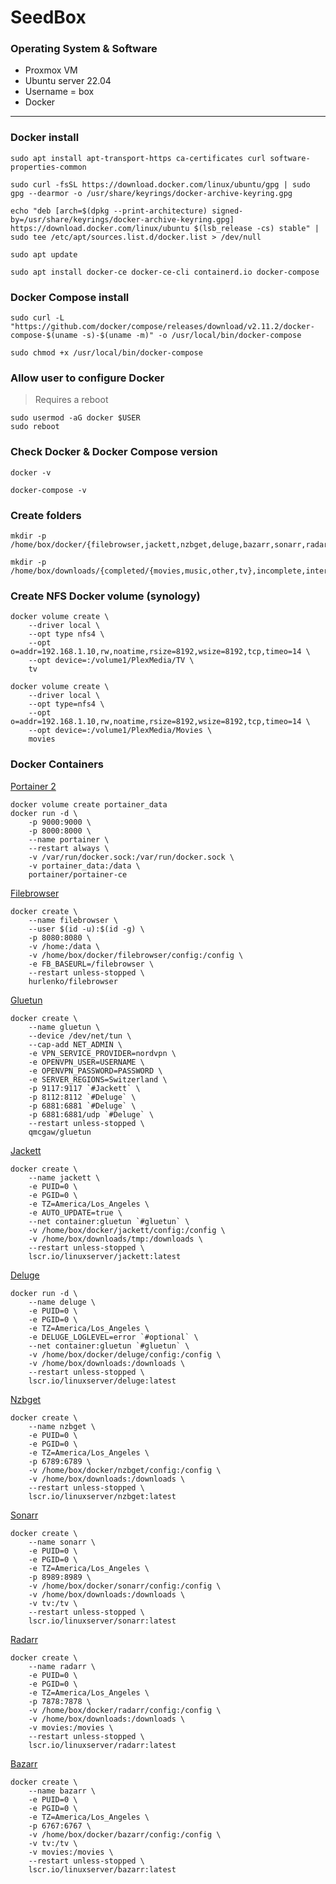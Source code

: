 # SeedBox

### Operating System & Software
- Proxmox VM
- Ubuntu server 22.04
- Username = box
- Docker

---

### Docker install
```
sudo apt install apt-transport-https ca-certificates curl software-properties-common

sudo curl -fsSL https://download.docker.com/linux/ubuntu/gpg | sudo gpg --dearmor -o /usr/share/keyrings/docker-archive-keyring.gpg

echo "deb [arch=$(dpkg --print-architecture) signed-by=/usr/share/keyrings/docker-archive-keyring.gpg] https://download.docker.com/linux/ubuntu $(lsb_release -cs) stable" | sudo tee /etc/apt/sources.list.d/docker.list > /dev/null

sudo apt update

sudo apt install docker-ce docker-ce-cli containerd.io docker-compose
```

### Docker Compose install
```
sudo curl -L "https://github.com/docker/compose/releases/download/v2.11.2/docker-compose-$(uname -s)-$(uname -m)" -o /usr/local/bin/docker-compose

sudo chmod +x /usr/local/bin/docker-compose
```
### Allow user to configure Docker
> Requires a reboot
```
sudo usermod -aG docker $USER
sudo reboot
```

### Check Docker & Docker Compose version
```
docker -v

docker-compose -v
```

### Create folders
```
mkdir -p /home/box/docker/{filebrowser,jackett,nzbget,deluge,bazarr,sonarr,radarr}/config

mkdir -p /home/box/downloads/{completed/{movies,music,other,tv},incomplete,intermediate,nzb,queue,tmp,watch/{converted,storage,watch}}
```

### Create NFS Docker volume (synology)
```
docker volume create \
	--driver local \
	--opt type nfs4 \
	--opt o=addr=192.168.1.10,rw,noatime,rsize=8192,wsize=8192,tcp,timeo=14 \
	--opt device=:/volume1/PlexMedia/TV \
	tv
```
```
docker volume create \
	--driver local \
	--opt type=nfs4 \
	--opt o=addr=192.168.1.10,rw,noatime,rsize=8192,wsize=8192,tcp,timeo=14 \
	--opt device=:/volume1/PlexMedia/Movies \
	movies
```

### Docker Containers
[Portainer 2](https://hub.docker.com/r/portainer/portainer-ce)
```
docker volume create portainer_data
docker run -d \
	-p 9000:9000 \
	-p 8000:8000 \
	--name portainer \
	--restart always \
	-v /var/run/docker.sock:/var/run/docker.sock \
	-v portainer_data:/data \
	portainer/portainer-ce
```
[Filebrowser](https://hub.docker.com/r/hurlenko/filebrowser)
```
docker create \
	--name filebrowser \
	--user $(id -u):$(id -g) \
	-p 8080:8080 \
	-v /home:/data \
	-v /home/box/docker/filebrowser/config:/config \
	-e FB_BASEURL=/filebrowser \
	--restart unless-stopped \
	hurlenko/filebrowser
```
[Gluetun](https://hub.docker.com/r/qmcgaw/gluetun)

```
docker create \
	--name gluetun \
	--device /dev/net/tun \
	--cap-add NET_ADMIN \
	-e VPN_SERVICE_PROVIDER=nordvpn \
	-e OPENVPN_USER=USERNAME \
	-e OPENVPN_PASSWORD=PASSWORD \
	-e SERVER_REGIONS=Switzerland \
	-p 9117:9117 `#Jackett` \
 	-p 8112:8112 `#Deluge` \
 	-p 6881:6881 `#Deluge` \
 	-p 6881:6881/udp `#Deluge` \
	--restart unless-stopped \
	qmcgaw/gluetun
```
[Jackett](https://hub.docker.com/r/linuxserver/jackett)
```
docker create \
	--name jackett \
	-e PUID=0 \
	-e PGID=0 \
	-e TZ=America/Los_Angeles \
	-e AUTO_UPDATE=true \
	--net container:gluetun `#gluetun` \
	-v /home/box/docker/jackett/config:/config \
	-v /home/box/downloads/tmp:/downloads \
	--restart unless-stopped \
	lscr.io/linuxserver/jackett:latest
```
[Deluge](https://hub.docker.com/r/linuxserver/deluge)

```
docker run -d \
 	--name deluge \
 	-e PUID=0 \
 	-e PGID=0 \
 	-e TZ=America/Los_Angeles \
 	-e DELUGE_LOGLEVEL=error `#optional` \
	--net container:gluetun `#gluetun` \
 	-v /home/box/docker/deluge/config:/config \
 	-v /home/box/downloads:/downloads \
 	--restart unless-stopped \
 	lscr.io/linuxserver/deluge:latest
```
[Nzbget](https://hub.docker.com/r/linuxserver/nzbget)
```
docker create \
	--name nzbget \
	-e PUID=0 \
	-e PGID=0 \
	-e TZ=America/Los_Angeles \
	-p 6789:6789 \
	-v /home/box/docker/nzbget/config:/config \
	-v /home/box/downloads:/downloads \
	--restart unless-stopped \
	lscr.io/linuxserver/nzbget:latest
```
[Sonarr](https://hub.docker.com/r/linuxserver/sonarr)
```
docker create \
	--name sonarr \
	-e PUID=0 \
	-e PGID=0 \
	-e TZ=America/Los_Angeles \
	-p 8989:8989 \
	-v /home/box/docker/sonarr/config:/config \
	-v /home/box/downloads:/downloads \
	-v tv:/tv \
	--restart unless-stopped \
	lscr.io/linuxserver/sonarr:latest
```
[Radarr](https://hub.docker.com/r/linuxserver/radarr)
```
docker create \
	--name radarr \
	-e PUID=0 \
	-e PGID=0 \
	-e TZ=America/Los_Angeles \
	-p 7878:7878 \
	-v /home/box/docker/radarr/config:/config \
	-v /home/box/downloads:/downloads \
	-v movies:/movies \
	--restart unless-stopped \
	lscr.io/linuxserver/radarr:latest
```
[Bazarr](https://hub.docker.com/r/linuxserver/bazarr)
```
docker create \
	--name bazarr \
	-e PUID=0 \
	-e PGID=0 \
	-e TZ=America/Los_Angeles \
	-p 6767:6767 \
	-v /home/box/docker/bazarr/config:/config \
	-v tv:/tv \
	-v movies:/movies \
	--restart unless-stopped \
	lscr.io/linuxserver/bazarr:latest
```
